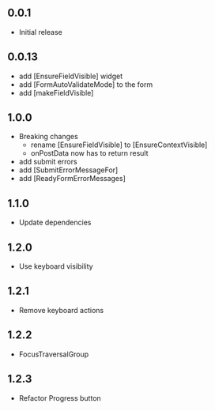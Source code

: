 ## 0.0.1

* Initial release

## 0.0.13

* add [EnsureFieldVisible] widget
* add [FormAutoValidateMode] to the form
* add [makeFieldVisible] 

## 1.0.0

* Breaking changes
  + rename [EnsureFieldVisible] to [EnsureContextVisible]
  + onPostData now has to return result
* add submit errors
* add [SubmitErrorMessageFor]
* add [ReadyFormErrorMessages]

## 1.1.0

* Update dependencies

## 1.2.0

* Use keyboard visibility

## 1.2.1

* Remove keyboard actions

## 1.2.2

* FocusTraversalGroup


## 1.2.3

* Refactor Progress button
